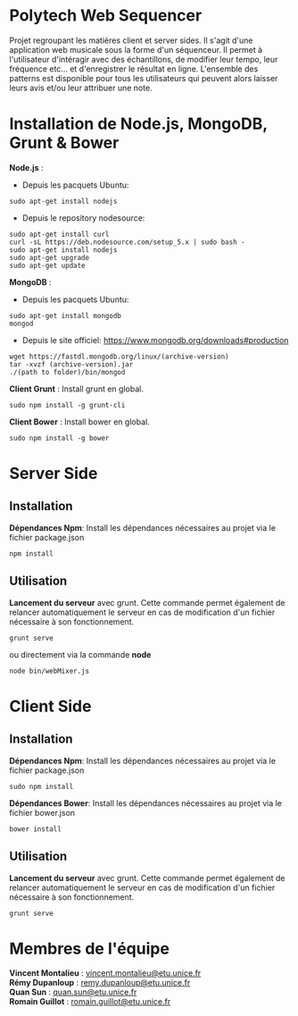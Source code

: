 Polytech Web Sequencer
======================

Projet regroupant les matières client et server sides. Il s'agit d'une application web musicale sous la forme d'un séquenceur. Il permet à l'utilisateur d'intéragir avec des échantillons, de modifier leur tempo, leur fréquence etc... et d'enregistrer le résultat en ligne. L'ensemble des patterns est disponible pour tous les utilisateurs qui peuvent alors laisser leurs avis et/ou leur attribuer une note.


# Installation de Node.js, MongoDB, Grunt & Bower

**Node.js** :
  - Depuis les pacquets Ubuntu:
```
sudo apt-get install nodejs
```
  - Depuis le repository nodesource:
```
sudo apt-get install curl
curl -sL https://deb.nodesource.com/setup_5.x | sudo bash -
sudo apt-get install nodejs
sudo apt-get upgrade
sudo apt-get update
```

**MongoDB** :
  - Depuis les pacquets Ubuntu:
```
sudo apt-get install mongodb
mongod
```

  - Depuis le site officiel:
https://www.mongodb.org/downloads#production
```
wget https://fastdl.mongodb.org/linux/(archive-version)
tar -xvzf (archive-version).jar
./(path to folder)/bin/mongod
```

**Client Grunt** : Install grunt en global.
```
sudo npm install -g grunt-cli
```

**Client Bower** : Install bower en global.
```
sudo npm install -g bower
```

# Server Side

## Installation

**Dépendances Npm**: Install les dépendances nécessaires au projet via le
fichier package.json
```
npm install
```

## Utilisation

**Lancement du serveur** avec grunt. Cette commande permet également de relancer
automatiquement le serveur en cas de modification d'un fichier nécessaire à son
fonctionnement.
```
grunt serve
``` 
ou directement via la commande **node**
```
node bin/webMixer.js
```

# Client Side

## Installation

**Dépendances Npm**: Install les dépendances nécessaires au projet via le
fichier package.json
```
sudo npm install
```

**Dépendances Bower**: Install les dépendances nécessaires au projet via le
fichier bower.json
```
bower install
```

## Utilisation

**Lancement du serveur** avec grunt. Cette commande permet également de relancer
automatiquement le serveur en cas de modification d'un fichier nécessaire à son
fonctionnement.
```
grunt serve
``` 

# Membres de l'équipe
**Vincent Montalieu** : vincent.montalieu@etu.unice.fr</br>
**Rémy Dupanloup** : remy.dupanloup@etu.unice.fr</br>
**Quan Sun** : quan.sun@etu.unice.fr</br>
**Romain Guillot** : romain.guillot@etu.unice.fr
